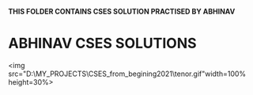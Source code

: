 **THIS FOLDER CONTAINS CSES SOLUTION PRACTISED BY ABHINAV**

<H1>ABHINAV CSES SOLUTIONS</H1>

<img src="D:\MY_PROJECTS\CSES_from_begining2021\tenor.gif"width=100% height=30%>
